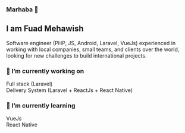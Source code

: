 
### Marhaba 👋

## I am Fuad Mehawish
Software engineer (PHP, JS, Android, Laravel, VueJs) experienced in working with local companies, small teams, and clients over the world, looking for new challenges to build international projects.

### 🔭 I’m currently working on 
  Full stack (Laravel) <br>
  Delivery System (Laravel + ReactJs + React Native)
  
### 🌱 I’m currently learning
  VueJs <br/>
  React Native 
    


<!--
**fuad-works/fuad-works** is a ✨ _special_ ✨ repository because its `README.md` (this file) appears on your GitHub profile.

Here are some ideas to get you started:

- 🔭 I’m currently working on ...
- 🌱 I’m currently learning ...
- 👯 I’m looking to collaborate on ...
- 🤔 I’m looking for help with ...
- 💬 Ask me about ...
- 📫 How to reach me: ...
- 😄 Pronouns: ...
- ⚡ Fun fact: ...
-->
